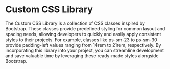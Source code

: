 # Custom CSS Library

The Custom CSS Library is a collection of CSS classes inspired by Bootstrap. These classes provide predefined styling for common layout and spacing needs, allowing developers to quickly and easily apply consistent styles to their projects. For example, classes like ps-sm-23 to ps-sm-30 provide padding-left values ranging from 14rem to 21rem, respectively. By incorporating this library into your project, you can streamline development and save valuable time by leveraging these ready-made styles alongside Bootstrap.
